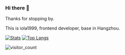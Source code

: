 ### Hi there 👋

Thanks for stopping by.

This is iola1999, frontend developer, base in Hangzhou.

[![Stats](https://github-readme-stats.vercel.app/api?username=iola1999&count_private=true&layout=compact)](https://github.com/anuraghazra/github-readme-stats)
[![Top Langs](https://github-readme-stats.vercel.app/api/top-langs/?username=iola1999&layout=compact)](https://github.com/anuraghazra/github-readme-stats)

![visitor_count](https://visitor-badge.glitch.me/badge?page_id=iola1999_github_visitor_count)
